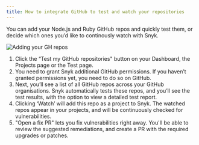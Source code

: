 ```yaml
---
title: How to integrate GitHub to test and watch your repositories
---
```


You can add your Node.js and Ruby GitHub repos and quickly test them, or decide which ones you’d like to continously watch with Snyk.

![Adding your GH repos](https://res.cloudinary.com/snyk/image/upload/v1478605096/home/your-github-repos.png)

1. Click the “Test my GitHub repositories" button on your Dashboard, the Projects page or the Test page.
2. You need to grant Snyk additional GitHub permissions. If you haven’t granted permissions yet, you need to do so on GitHub.
3. Next, you’ll see a list of all GitHub repos across your GitHub organisations. Snyk automatically tests these repos, and you’ll see the test results, with the option to view a detailed test report.
4. Clicking ‘Watch’ will add this repo as a project to Snyk. The watched repos appear in your projects, and will be continuously checked for vulnerabilities.
5. "Open a fix PR" lets you fix vulnerabilities right away. You'll be able to review the suggested remediations, and create a PR with the required upgrades or patches.
